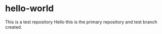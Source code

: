 # hello-world
This is a test repository
Hello this is the primary repository and test branch created.
